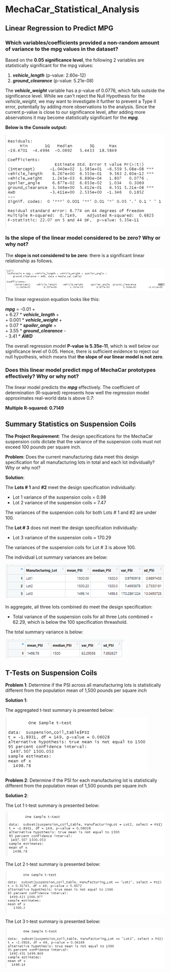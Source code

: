 # MechaCar_Statistical_Analysis

## Linear Regression to Predict MPG

### Which variables/coefficients provided a non-random amount of variance to the mpg values in the dataset?

Based on the **0.05 significance level**, the following 2 variables are statistically significant for the mpg values:

1. ***vehicle_length*** (p-value: 2.60e-12)
2. ***ground_clearance*** (p-value: 5.21e-08)

The ***vehicle_weight*** variable has a p-value of 0.0776, which falls outside the significance level. While we can't reject the Null Hypothesis for the *vehicle_weight*, we may want to investigate it further to prevent a Type II error, potentially by adding more observations to the analysis. Since the current p-value is close to our significance level, after adding more abservations it may become statistically significant for the ***mpg***.

**Below is the Console output:**

![Linear Regression](/Resources/Multiple_Linear_Regression_Analysis.png)

### Is the slope of the linear model considered to be zero? Why or why not?

The **slope is not considered to be zero**: there is a significant linear relationship as follows.

![Linear Regression 2](/Resources/Multiple_Linear_Regression_Analysis_2.png)

The linear regression equation looks like this:

***mpg*** = -0.01 +  <br>
    + 6.27 * ***vehicle_length*** + <br>
    + 0.001 * ***vehicle_weight*** + <br>
    + 0.07 * ***spoiler_angle*** + <br>
    + 3.55 * ***ground_clearance*** - <br>
    - 3.41 * ***AWD*** 

The overall regression model **P-value is 5.35e-11**, which is well below our significance level of 0.05. Hence, there is sufficient evidence to reject our null hypothesis, which means that **the slope of our linear model is not zero**.

### Does this linear model predict mpg of MechaCar prototypes effectively? Why or why not?

The linear model predicts the ***mpg*** effectively. The coefficient of determination (R-squared) represents how well the regression model approximates real-world data is above 0.7: 

**Multiple R-squared:  0.7149**

## Summary Statistics on Suspension Coils

**The Project Requirement**: The design specifications for the MechaCar suspension coils dictate that the variance of the suspension coils must not exceed 100 pounds per square inch. 

**Problem**: Does the current manufacturing data meet this design specification for all manufacturing lots in total and each lot individually? Why or why not?

**Solution**: 

The **Lots # 1** and **#2** meet the design specification individually: 

- Lot 1 variance of the suspension coils = 0.98
- Lot 2 variance of the suspension coils = 7.47

The variances of the suspension coils for both Lots # 1 and #2 are under 100.

The **Lot # 3** does not meet the design specification individually:

- Lot 3 variance of the suspension coils = 170.29

The variances of the suspension coils for Lot # 3 is above 100.

The individual Lot summary variances are below:

![Lot Summary](/Resources/Lot_Summary.png)

In aggregate, all three lots combined do meet the design specification:

- Total variance of the suspension coils for all three Lots combined = 62.29, which is below the 100 specification threashold.

The total summary variance is below:

![Total Summary](/Resources/Tot_Summary.png)

## T-Tests on Suspension Coils

**Problem 1**: Determine if the PSI across all manufacturing lots is statistically different from the population mean of 1,500 pounds per square inch

**Solution 1**:

The aggregated t-test summary is presented below:

![Total Summary](/Resources/Total_T.test.png)

**Problem 2**: Determine if the PSI for each manufacturing lot is statistically different from the population mean of 1,500 pounds per square inch

**Solution 2**:

The Lot 1 t-test summary is presented below:

![Total Summary](/Resources/Lot01_T.test.png)

The Lot 2 t-test summary is presented below:

![Total Summary](/Resources/Lot2_T.test.png)

The Lot 3 t-test summary is presented below:

![Total Summary](/Resources/Lot3_T.test.png)




